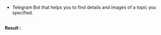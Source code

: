 - Telegram Bot that helps you to find details and images of a topic you specified.
<br>
<b>Result :</b>
